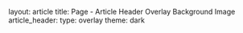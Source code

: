 layout: article
title: Page - Article Header Overlay Background Image
article_header:
  type: overlay
  theme: dark
